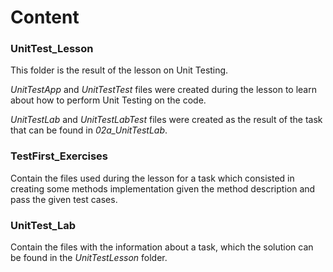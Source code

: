 # Content

### UnitTest_Lesson

This folder is the result of the lesson on Unit Testing. 

*UnitTestApp* and *UnitTestTest* files were created during the lesson to learn about how to perform Unit Testing on the code.

*UnitTestLab* and *UnitTestLabTest* files were created as the result of the task that can be found in *02a_UnitTestLab*.

### TestFirst_Exercises

Contain the files used during the lesson for a task which consisted in creating some methods implementation given the method description and pass the given test cases.

### UnitTest_Lab

Contain the files with the information about a task, which the solution can be found in the *UnitTestLesson* folder.
